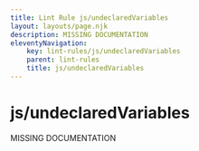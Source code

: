 ```yaml
---
title: Lint Rule js/undeclaredVariables
layout: layouts/page.njk
description: MISSING DOCUMENTATION
eleventyNavigation:
	key: lint-rules/js/undeclaredVariables
	parent: lint-rules
	title: js/undeclaredVariables
---
```


# js/undeclaredVariables

MISSING DOCUMENTATION
